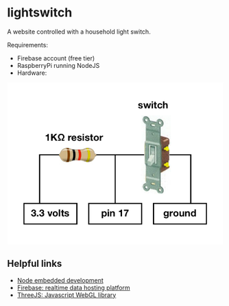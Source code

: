 # lightswitch
A website controlled with a household light switch.

Requirements:
- Firebase account (free tier)
- RaspberryPi running NodeJS
- Hardware:

![Circuit diagram](circuit-digram.png)

## Helpful links

- [Node embedded development](https://learn.adafruit.com/node-embedded-development)
- [Firebase: realtime data hosting platform](https://www.firebase.com/)
- [ThreeJS: Javascript WebGL library](http://threejs.org/)
